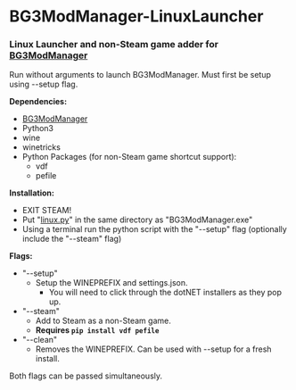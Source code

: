 # BG3ModManager-LinuxLauncher
### Linux Launcher and non-Steam game adder for [BG3ModManager](https://github.com/LaughingLeader/BG3ModManager)

Run without arguments to launch BG3ModManager. Must first be setup using --setup flag.

**Dependencies:**
 - [BG3ModManager](https://github.com/LaughingLeader/BG3ModManager)
 - Python3
 - wine
 - winetricks
 - Python Packages (for non-Steam game shortcut support):
     - vdf
     - pefile

**Installation:**
 - EXIT STEAM!
 - Put "[linux.py](https://raw.githubusercontent.com/Kuuchuu/BG3ModManager-LinuxLauncher/main/linux.py)" in the same directory as "BG3ModManager.exe"
 - Using a terminal run the python script with the "--setup" flag (optionally include the "--steam" flag)

**Flags:**

 - "--setup"
     - Setup the WINEPREFIX and settings.json.
       - You will need to click through the dotNET installers as they pop up.
 - "--steam"
     - Add to Steam as a non-Steam game.
     - **Requires `pip install vdf pefile`**
 - "--clean"
     - Removes the WINEPREFIX. Can be used with --setup for a fresh install.

Both flags can be passed simultaneously.